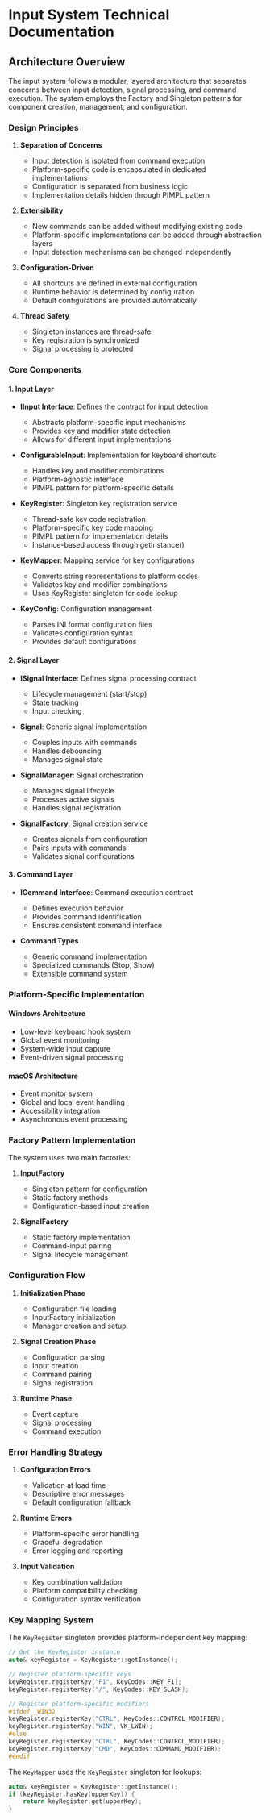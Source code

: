 # Input System Technical Documentation

## Architecture Overview

The input system follows a modular, layered architecture that separates concerns between input detection, signal processing, and command execution. The system employs the Factory and Singleton patterns for component creation, management, and configuration.

### Design Principles

1. **Separation of Concerns**
   - Input detection is isolated from command execution
   - Platform-specific code is encapsulated in dedicated implementations
   - Configuration is separated from business logic
   - Implementation details hidden through PIMPL pattern

2. **Extensibility**
   - New commands can be added without modifying existing code
   - Platform-specific implementations can be added through abstraction layers
   - Input detection mechanisms can be changed independently

3. **Configuration-Driven**
   - All shortcuts are defined in external configuration
   - Runtime behavior is determined by configuration
   - Default configurations are provided automatically

4. **Thread Safety**
   - Singleton instances are thread-safe
   - Key registration is synchronized
   - Signal processing is protected

### Core Components

#### 1. Input Layer
- **IInput Interface**: Defines the contract for input detection
  - Abstracts platform-specific input mechanisms
  - Provides key and modifier state detection
  - Allows for different input implementations

- **ConfigurableInput**: Implementation for keyboard shortcuts
  - Handles key and modifier combinations
  - Platform-agnostic interface
  - PIMPL pattern for platform-specific details

- **KeyRegister**: Singleton key registration service
  - Thread-safe key code registration
  - Platform-specific key code mapping
  - PIMPL pattern for implementation details
  - Instance-based access through getInstance()

- **KeyMapper**: Mapping service for key configurations
  - Converts string representations to platform codes
  - Validates key and modifier combinations
  - Uses KeyRegister singleton for code lookup

- **KeyConfig**: Configuration management
  - Parses INI format configuration files
  - Validates configuration syntax
  - Provides default configurations

#### 2. Signal Layer
- **ISignal Interface**: Defines signal processing contract
  - Lifecycle management (start/stop)
  - State tracking
  - Input checking

- **Signal**: Generic signal implementation
  - Couples inputs with commands
  - Handles debouncing
  - Manages signal state

- **SignalManager**: Signal orchestration
  - Manages signal lifecycle
  - Processes active signals
  - Handles signal registration

- **SignalFactory**: Signal creation service
  - Creates signals from configuration
  - Pairs inputs with commands
  - Validates signal configurations

#### 3. Command Layer
- **ICommand Interface**: Command execution contract
  - Defines execution behavior
  - Provides command identification
  - Ensures consistent command interface

- **Command Types**
  - Generic command implementation
  - Specialized commands (Stop, Show)
  - Extensible command system

### Platform-Specific Implementation

#### Windows Architecture
- Low-level keyboard hook system
- Global event monitoring
- System-wide input capture
- Event-driven signal processing

#### macOS Architecture
- Event monitor system
- Global and local event handling
- Accessibility integration
- Asynchronous event processing

### Factory Pattern Implementation

The system uses two main factories:

1. **InputFactory**
   - Singleton pattern for configuration
   - Static factory methods
   - Configuration-based input creation

2. **SignalFactory**
   - Static factory implementation
   - Command-input pairing
   - Signal lifecycle management

### Configuration Flow

1. **Initialization Phase**
   - Configuration file loading
   - InputFactory initialization
   - Manager creation and setup

2. **Signal Creation Phase**
   - Configuration parsing
   - Input creation
   - Command pairing
   - Signal registration

3. **Runtime Phase**
   - Event capture
   - Signal processing
   - Command execution

### Error Handling Strategy

1. **Configuration Errors**
   - Validation at load time
   - Descriptive error messages
   - Default configuration fallback

2. **Runtime Errors**
   - Platform-specific error handling
   - Graceful degradation
   - Error logging and reporting

3. **Input Validation**
   - Key combination validation
   - Platform compatibility checking
   - Configuration syntax verification

### Key Mapping System

The `KeyRegister` singleton provides platform-independent key mapping:
```cpp
// Get the KeyRegister instance
auto& keyRegister = KeyRegister::getInstance();

// Register platform-specific keys
keyRegister.registerKey("F1", KeyCodes::KEY_F1);
keyRegister.registerKey("/", KeyCodes::KEY_SLASH);

// Register platform-specific modifiers
#ifdef _WIN32
keyRegister.registerKey("CTRL", KeyCodes::CONTROL_MODIFIER);
keyRegister.registerKey("WIN", VK_LWIN);
#else
keyRegister.registerKey("CTRL", KeyCodes::CONTROL_MODIFIER);
keyRegister.registerKey("CMD", KeyCodes::COMMAND_MODIFIER);
#endif
```

The `KeyMapper` uses the `KeyRegister` singleton for lookups:
```cpp
auto& keyRegister = KeyRegister::getInstance();
if (keyRegister.hasKey(upperKey)) {
    return keyRegister.get(upperKey);
}
``` 